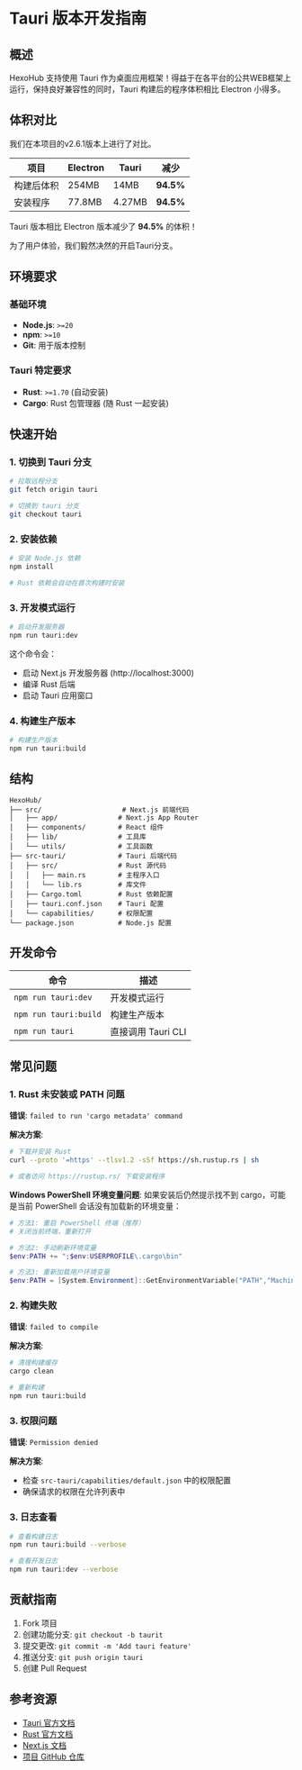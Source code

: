 # Tauri 版本开发指南

## 概述

HexoHub 支持使用 Tauri 作为桌面应用框架！得益于在各平台的公共WEB框架上运行，保持良好兼容性的同时，Tauri 构建后的程序体积相比 Electron 小得多。

## 体积对比
我们在本项目的v2.6.1版本上进行了对比。

| 项目 | Electron | Tauri | 减少 |
|------|----------|-------|------|
| 构建后体积 | 254MB | 14MB | **94.5%** |
| 安装程序 | 77.8MB | 4.27MB | **94.5%** |

Tauri 版本相比 Electron 版本减少了 **94.5%** 的体积！

为了用户体验，我们毅然决然的开启Tauri分支。

## 环境要求

### 基础环境
- **Node.js**: `>=20`
- **npm**: `>=10`
- **Git**: 用于版本控制

### Tauri 特定要求
- **Rust**: `>=1.70` (自动安装)
- **Cargo**: Rust 包管理器 (随 Rust 一起安装)

## 快速开始

### 1. 切换到 Tauri 分支

```bash
# 拉取远程分支
git fetch origin tauri

# 切换到 tauri 分支
git checkout tauri
```

### 2. 安装依赖

```bash
# 安装 Node.js 依赖
npm install

# Rust 依赖会自动在首次构建时安装
```

### 3. 开发模式运行

```bash
# 启动开发服务器
npm run tauri:dev
```

这个命令会：
- 启动 Next.js 开发服务器 (http://localhost:3000)
- 编译 Rust 后端
- 启动 Tauri 应用窗口

### 4. 构建生产版本

```bash
# 构建生产版本
npm run tauri:build
```

## 结构

```
HexoHub/
├── src/                    # Next.js 前端代码
│   ├── app/               # Next.js App Router
│   ├── components/        # React 组件
│   ├── lib/               # 工具库
│   └── utils/             # 工具函数
├── src-tauri/             # Tauri 后端代码
│   ├── src/               # Rust 源代码
│   │   ├── main.rs        # 主程序入口
│   │   └── lib.rs         # 库文件
│   ├── Cargo.toml         # Rust 依赖配置
│   ├── tauri.conf.json    # Tauri 配置
│   └── capabilities/      # 权限配置
└── package.json           # Node.js 配置
```

## 开发命令

| 命令 | 描述 |
|------|------|
| `npm run tauri:dev` | 开发模式运行 |
| `npm run tauri:build` | 构建生产版本 |
| `npm run tauri` | 直接调用 Tauri CLI |



## 常见问题

### 1. Rust 未安装或 PATH 问题
**错误**: `failed to run 'cargo metadata' command`

**解决方案**:
```bash
# 下载并安装 Rust
curl --proto '=https' --tlsv1.2 -sSf https://sh.rustup.rs | sh

# 或者访问 https://rustup.rs/ 下载安装程序
```

**Windows PowerShell 环境变量问题**:
如果安装后仍然提示找不到 cargo，可能是当前 PowerShell 会话没有加载新的环境变量：

```powershell
# 方法1: 重启 PowerShell 终端（推荐）
# 关闭当前终端，重新打开

# 方法2: 手动刷新环境变量
$env:PATH += ";$env:USERPROFILE\.cargo\bin"

# 方法3: 重新加载用户环境变量
$env:PATH = [System.Environment]::GetEnvironmentVariable("PATH","Machine") + ";" + [System.Environment]::GetEnvironmentVariable("PATH","User")
```

### 2. 构建失败
**错误**: `failed to compile`

**解决方案**:
```bash
# 清理构建缓存
cargo clean

# 重新构建
npm run tauri:build
```

### 3. 权限问题
**错误**: `Permission denied`

**解决方案**:
- 检查 `src-tauri/capabilities/default.json` 中的权限配置
- 确保请求的权限在允许列表中

### 3. 日志查看
```bash
# 查看构建日志
npm run tauri:build --verbose

# 查看开发日志
npm run tauri:dev --verbose
```


## 贡献指南

1. Fork 项目
2. 创建功能分支: `git checkout -b taurit`
3. 提交更改: `git commit -m 'Add tauri feature'`
4. 推送分支: `git push origin tauri`
5. 创建 Pull Request

## 参考资源

- [Tauri 官方文档](https://tauri.app/)
- [Rust 官方文档](https://doc.rust-lang.org/)
- [Next.js 文档](https://nextjs.org/docs)
- [项目 GitHub 仓库](https://github.com/forever218/HexoHub)



